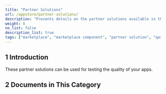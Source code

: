```yaml
---
title: "Partner Solutions"
url: /appstore/partner-solutions/
description: "Presents details on the partner solutions available in the Mendix Marketplace."
weight: 8
no_list: false
description_list: true
tags: ["marketplace", "marketplace component", "partner solution", "qas", "ats", "apd", "qsm"]
---
```


## 1 Introduction

These partner solutions can be used for testing the quality of your apps.

## 2 Documents in This Category
